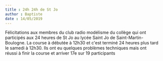 ```yaml
---
title : 24h 24h de St Jo
author : Baptiste 
date : 14/05/2019
---
```


Félicitations aux membres  du club radio modélisme du collège qui ont participés aux 24 heures de St Jo au lycée Saint Jo de Saint-Martin-Boulogne. La course à débutée à 12h30  et c'est terminé 24 heures plus tard le samedi  à 12h30. Ils ont eu quelques problèmes techniques mais ont réussi à finir la course  et arriver 17e sur 19 participants 